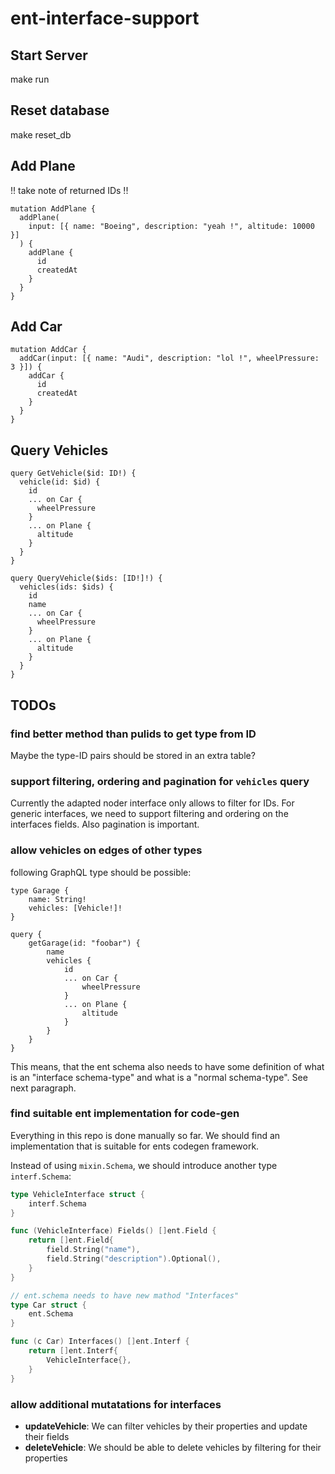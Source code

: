 # ent-interface-support

## Start Server

make run

## Reset database

make reset_db

## Add Plane

!! take note of returned IDs !!

```
mutation AddPlane {
  addPlane(
    input: [{ name: "Boeing", description: "yeah !", altitude: 10000 }]
  ) {
    addPlane {
      id
      createdAt
    }
  }
}
```

## Add Car

```
mutation AddCar {
  addCar(input: [{ name: "Audi", description: "lol !", wheelPressure: 3 }]) {
    addCar {
      id
      createdAt
    }
  }
}
```

## Query Vehicles

```
query GetVehicle($id: ID!) {
  vehicle(id: $id) {
    id
    ... on Car {
      wheelPressure
    }
    ... on Plane {
      altitude
    }
  }
}

query QueryVehicle($ids: [ID!]!) {
  vehicles(ids: $ids) {
    id
    name
    ... on Car {
      wheelPressure
    }
    ... on Plane {
      altitude
    }
  }
}
```

## TODOs

### find better method than pulids to get type from ID

Maybe the type-ID pairs should be stored in an extra table?

### support filtering, ordering and pagination for `vehicles` query

Currently the adapted noder interface only allows to filter for IDs. For generic interfaces, we need to support filtering and ordering on the interfaces fields. Also pagination is important.

### allow vehicles on edges of other types

following GraphQL type should be possible:

```
type Garage {
    name: String!
    vehicles: [Vehicle!]!
}

query {
    getGarage(id: "foobar") {
        name
        vehicles {
            id
            ... on Car {
                wheelPressure
            }
            ... on Plane {
                altitude
            }
        }
    }
}
```

This means, that the ent schema also needs to have some definition of what is an "interface schema-type" and what is a "normal schema-type". See next paragraph.

### find suitable ent implementation for code-gen

Everything in this repo is done manually so far. We should find an implementation that is suitable for ents codegen framework.

Instead of using `mixin.Schema`, we should introduce another type `interf.Schema`:

```go
type VehicleInterface struct {
	interf.Schema
}

func (VehicleInterface) Fields() []ent.Field {
	return []ent.Field{
		field.String("name"),
		field.String("description").Optional(),
	}
}

// ent.schema needs to have new mathod "Interfaces"
type Car struct {
	ent.Schema
}

func (c Car) Interfaces() []ent.Interf {
	return []ent.Interf{
		VehicleInterface{},
	}
}
```

### allow additional mutatations for interfaces

- **updateVehicle**: We can filter vehicles by their properties and update their fields
- **deleteVehicle**: We should be able to delete vehicles by filtering for their properties
